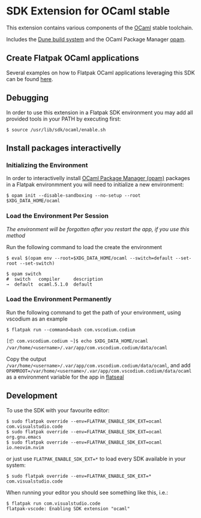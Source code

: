 # SDK Extension for OCaml stable

This extension contains various components of the [OCaml](https://ocaml.org/) stable toolchain.

Includes the [Dune build system](https://dune.build/) and the OCaml Package Manager [opam](https://opam.ocaml.org/).
## Create Flatpak OCaml applications

Several examples on how to Flatpak OCaml applications leveraging this SDK can be found [here](https://github.com/josecastillolema/flatpak-ocaml-examples).

## Debugging

In order to use this extension in a Flatpak SDK environment you may add all provided tools in your PATH by executing first:
```
$ source /usr/lib/sdk/ocaml/enable.sh
```

## Install packages interactivelly

### Initializing the Environment

In order to interactivelly install [OCaml Package Manager (opam)](https://opam.ocaml.org/) packages in a Flatpak environmment you will need to initialize a new environment:
```
$ opam init --disable-sandboxing --no-setup --root $XDG_DATA_HOME/ocaml
```

### Load the Environment Per Session

_The environment will be forgotten after you restart the app, if you use this method_

Run the following command to load the create the environment
```
$ eval $(opam env --root=$XDG_DATA_HOME/ocaml --switch=default --set-root --set-switch)

$ opam switch
#  switch   compiler     description
→  default  ocaml.5.1.0  default
```

### Load the Environment Permanently

Run the following command to get the path of your environment, using vscodium as an example
```
$ flatpak run --command=bash com.vscodium.codium

[📦 com.vscodium.codium ~]$ echo $XDG_DATA_HOME/ocaml
/var/home/<username>/.var/app/com.vscodium.codium/data/ocaml
```

Copy the output `/var/home/<username>/.var/app/com.vscodium.codium/data/ocaml`, 
and add `OPAMROOT=/var/home/<username>/.var/app/com.vscodium.codium/data/ocaml` 
as a environment variable for the app in [flatseal](https://flathub.org/apps/com.github.tchx84.Flatseal)


## Development
To use the SDK with your favourite editor:
```
$ sudo flatpak override --env=FLATPAK_ENABLE_SDK_EXT=ocaml com.visualstudio.code
$ sudo flatpak override --env=FLATPAK_ENABLE_SDK_EXT=ocaml org.gnu.emacs
$ sudo flatpak override --env=FLATPAK_ENABLE_SDK_EXT=ocaml io.neovim.nvim
```

or just use `FLATPAK_ENABLE_SDK_EXT=*` to load every SDK available in your system:
```
$ sudo flatpak override --env=FLATPAK_ENABLE_SDK_EXT=* com.visualstudio.code
```

When running your editor you should see something like this, i.e.:
```
$ flatpak run com.visualstudio.code
flatpak-vscode: Enabling SDK extension "ocaml"
```
